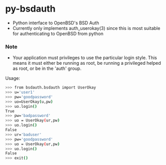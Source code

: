 # py-bsdauth

- Python interface to OpenBSD's BSD Auth
- Currently only implements auth_userokay(3) since this is most suitable for authenticating to OpenBSD from python

### Note
- Your application must privileges to use the particular login style. This means it must either be running as root, be running a privileged helped as root, or be in the 'auth' group.
 
Usage:
```sh
>>> from bsdauth.bsdauth import UserOkay
>>> u='user1'
>>> pw='goodpassword'
>>> uo=UserOkay(u,pw)
>>> uo.login()
True
>>> pw='badpassword'
>>> uo = UserOkay(ur,pw)
>>> uo.login()
False
>>> ur='baduser'
>>> pw='goodpassword'
>>> uo = UserOkay(ur,pw)
>>> uo.login()
False
>>> exit()
```
